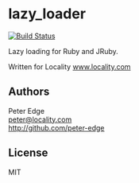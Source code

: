 lazy_loader
========

[![Build Status](https://travis-ci.org/centzy/lazy_loader.png?branch=master)](https://travis-ci.org/centzy/lazy_loader)

Lazy loading for Ruby and JRuby.

Written for Locality www.locality.com

## Authors

Peter Edge  
peter@locality.com  
http://github.com/peter-edge  

## License

MIT
